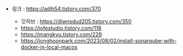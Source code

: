 - 링크 : https://adjh54.tistory.com/370 

  - 깃허브 : https://dlwnsdud205.tistory.com/350
  - https://jofestudio.tistory.com/118
  - https://mangkyu.tistory.com/229
  - https://jonghoonpark.com/2023/08/02/install-sonarqube-with-docker-in-local-macos
